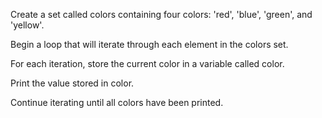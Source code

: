 Create a set called colors containing four colors: 'red', 'blue', 'green', and 'yellow'.

Begin a loop that will iterate through each element in the colors set.

For each iteration, store the current color in a variable called color.

Print the value stored in color. 

Continue iterating until all colors have been printed.